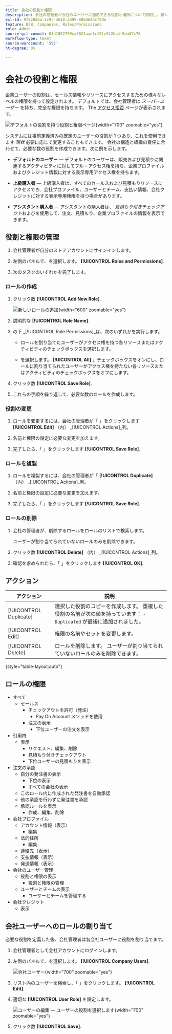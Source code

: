 ```yaml
---
title: 会社の役割と権限
description: 会社の管理者が会社のユーザーに適用できる役割と権限について説明し、様々なレベルで情報やリソースの注文を可能にします。
exl-id: 9fe20d6a-2c9c-4618-a395-805d64dcf0de
feature: B2B, Companies, Roles/Permissions
role: Admin
source-git-commit: 03d1892799ca5021aad5c19fc9f2bb4f5da87c76
workflow-type: tm+mt
source-wordcount: '595'
ht-degree: 0%

---
```


# 会社の役割と権限

企業ユーザーの役割は、セールス情報やリソースにアクセスするための様々なレベルの権限を持って設定されます。 デフォルトでは、会社管理者は _スーパーユーザー_ を持ち、完全な権限を持ちます。 The [アクセス拒否](../content-design/pages.md#access-denied) ページが表示されます。

![デフォルトの役割を持つ役割と権限ページ](./assets/company-roles-permissions.png){width="700" zoomable="yes"}

システムには事前定義済みの既定のユーザーの役割が 1 つあり、これを使用できます _現状_ 必要に応じて変更することもできます。 会社の構造と組織の責任に合わせて、必要な数の役割を作成できます。次に例を示します。

- **デフォルトのユーザー**  — デフォルトのユーザーは、販売および見積りに関連するアクティビティに対してフル・アクセス権を持ち、企業プロファイルおよびクレジット情報に対する表示専用アクセス権を持ちます。

- **上級購入者**  — 上級購入者は、すべてのセールスおよび見積もりリソースにアクセスでき、会社プロファイル、ユーザーとチーム、支払い情報、会社クレジットに対する表示専用権限を持つ場合があります。

- **アシスタント購入者**  — アシスタントの購入者は、 _見積もり付きチェックアウト_&#x200B;およびを使用して、注文、見積もり、企業プロファイルの情報を表示できます。

## 役割と権限の管理

1. 会社管理者が自分のストアアカウントにサインインします。

1. 左側のパネルで、を選択します。 **[!UICONTROL Roles and Permissions]**.

1. 次のタスクのいずれかを完了します。

### ロールの作成

1. クリック数 **[!UICONTROL Add New Role]**.

   ![新しいロールの追加](./assets/company-roles-permissions-add-storefront.png){width="600" zoomable="yes"}

1. 説明的な **[!UICONTROL Role Name]**.

1. の下 _[!UICONTROL Role Permissions]_は、次のいずれかを実行します。

   - ロールを割り当てたユーザーがアクセス権を持つ各リソースまたはアクティビティのチェックボックスを選択します。

   - を選択します。 **[!UICONTROL All]** 」チェックボックスをオンにし、ロールに割り当てられたユーザーがアクセス権を持たない各リソースまたはアクティビティのチェックボックスをオフにします。

1. クリック数 **[!UICONTROL Save Role]**.

1. これらの手順を繰り返して、必要な数のロールを作成します。

### 役割の変更

1. ロールを変更するには、会社の管理者が「 」をクリックします **[!UICONTROL Edit]** （内） _[!UICONTROL Actions]_列。

1. 名前と権限の設定に必要な変更を加えます。

1. 完了したら、「 」をクリックします **[!UICONTROL Save Role]**.

### ロールを複製

1. ロールを複製するには、会社の管理者が「 **[!UICONTROL Duplicate]** （内） _[!UICONTROL Actions]_列。

1. 名前と権限の設定に必要な変更を加えます。

1. 完了したら、「 」をクリックします **[!UICONTROL Save Role]**.

### ロールの削除

1. 会社の管理者が、削除するロールをロールのリストで検索します。

   ユーザーが割り当てられていないロールのみを削除できます。

1. クリック数 **[!UICONTROL Delete]** （内） _[!UICONTROL Actions]_列。

1. 確認を求められたら、「 」をクリックします **[!UICONTROL OK]**.

## アクション

| アクション | 説明 |
|-----------| ----------- |
| [!UICONTROL Duplicate] | 選択した役割のコピーを作成します。 重複した役割の名前が次の値を持っています： `- Duplicated` が最後に追加されました。 |
| [!UICONTROL Edit] | 権限の名前やセットを変更します。 |
| [!UICONTROL Delete] | ロールを削除します。 ユーザーが割り当てられていないロールのみを削除できます。 |

{style="table-layout:auto"}

## ロールの権限

- すべて
   - セールス
      - チェックアウトを許可（発注）
         - Pay On Account メソッドを使用
      - 注文の表示
         - 下位ユーザーの注文を表示
- 引用符
   - 表示
      - リクエスト、編集、削除
      - 見積もり付きチェックアウト
      - 下位ユーザーの見積もりを表示
- 注文の承認
   - 自分の発注書の表示
      - 下位の表示
      - すべての会社の表示
   - このロール内に作成された発注書を自動承認
   - 他の承認を行わずに発注書を承認
   - 承認ルールを表示
      - 作成、編集、削除
- 会社プロファイル
   - アカウント情報（表示）
      - 編集
   - 法的住所
      - 編集
   - 連絡先（表示）
   - 支払情報（表示）
   - 発送情報（表示）
- 会社のユーザー管理
   - 役割と権限の表示
      - 役割と権限の管理
   - ユーザーとチームの表示
      - ユーザーとチームを管理する
- 会社クレジット
   - 表示

## 会社ユーザーへのロールの割り当て

必要な役割を定義した後、会社管理者は各会社ユーザーに役割を割り当てます。

1. 会社管理者として会社アカウントにログインします。

1. 左側のパネルで、を選択します。 **[!UICONTROL Company Users]**.

   ![会社ユーザー](./assets/company-users-list-storefront.png){width="700" zoomable="yes"}

1. リスト内のユーザーを検索し、「 」をクリックします。 **[!UICONTROL Edit]**.

1. 適切な **[!UICONTROL User Role]** を設定します。

   ![ユーザーの編集 — ユーザーの役割を選択します](./assets/company-user-assign-role.png){width="700" zoomable="yes"}

1. クリック数 **[!UICONTROL Save]**.

